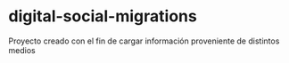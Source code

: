 # digital-social-migrations
Proyecto creado con el fin de cargar información proveniente de distintos medios
